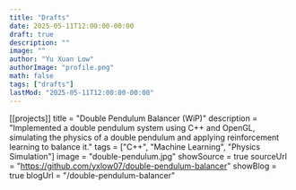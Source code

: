 ```yaml
---
title: "Drafts"
date: 2025-05-11T12:00:00-00:00
draft: true
description: ""
image: ""
author: "Yu Xuan Low"
authorImage: "profile.png"
math: false
tags: ["drafts"]
lastMod: "2025-05-11T12:00:00-00:00"
---
```


[[projects]]
title = "Double Pendulum Balancer (WiP)"
description = "Implemented a double pendulum system using C++ and OpenGL, simulating the physics of a double pendulum and applying reinforcement learning to balance it."
tags = ["C++", "Machine Learning", "Physics Simulation"]
image = "double-pendulum.jpg"
showSource = true
sourceUrl = "https://github.com/yxlow07/double-pendulum-balancer"
showBlog = true
blogUrl = "/double-pendulum-balancer"